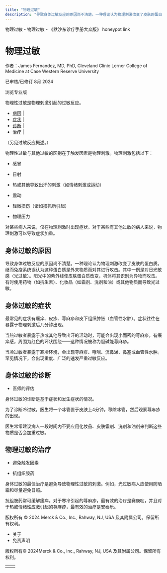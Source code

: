 ```yaml
---
title: "物理过敏"
description: "导致身体过敏反应的原因尚不清楚。一种理论认为物理刺激改变了皮肤的蛋白质。继而免疫系统误认为这种蛋白质是外来物质而对其进行攻击。其中一例是对日光敏感（光过敏）。阳光中的紫外线使皮肤蛋白质改变，机体将其识别为异物而攻击。有时使用药物（如抗生素）、化妆品（如霜剂、洗剂和油）或其他物质而导致光过敏。"
---
```


﻿物理过敏 \- 物理过敏 \- 《默沙东诊疗手册大众版》 honeypot link

# 物理过敏

作者：James Fernandez, MD, PhD, Cleveland Clinic Lerner College of Medicine at Case Western
Reserve University

已审核/已修订 8月 2024

浏览专业版

物理性过敏是物理刺激引起的过敏反应。

- [病因](#病因_v27306141_zh) \|
- [症状](#症状_v780287_zh) \|
- [诊断](#诊断_v780292_zh) \|
- [治疗](#治疗_v11675767_zh) \|

（另见过敏反应概述。）

物理性过敏与其他过敏的区别在于触发因素是物理刺激。物理刺激包括以下：

- 感冒

- 日射

- 热或其他导致出汗的刺激（如情绪刺激或运动）

- 震动

- 轻微损伤（诸如搔抓所引起）

- 物理压力


对某些病人来说，仅在物理刺激时出现症状。对于某些有其他过敏的病人来说，物理刺激可以导致症状加重。

## 身体过敏的原因

导致身体过敏反应的原因尚不清楚。一种理论认为物理刺激改变了皮肤的蛋白质。继而免疫系统误认为这种蛋白质是外来物质而对其进行攻击。其中一例是对日光敏感（光过敏）。阳光中的紫外线使皮肤蛋白质改变，机体将其识别为异物而攻击。有时使用药物（如抗生素）、化妆品（如霜剂、洗剂和油）或其他物质而导致光过敏。

## 身体过敏的症状

最常见的症状有瘙痒、皮疹、荨麻疹和皮下组织肿胀（血管性水肿）。症状往往在暴露于物理刺激后几分钟出现。

当热过敏者暴露于热或其他导致出汗的活动时，可能会出现小而密的荨麻疹，有瘙痒感，周围为红色的环状围绕——这种情况被称为胆碱能荨麻疹。

当冷过敏者暴露于寒冷环境，会出现荨麻疹、哮喘、流鼻涕、鼻塞或血管性水肿。罕见情况下，会出现重度、广泛的速发严重过敏反应。

## 身体过敏的诊断

- 医师的评估


身体过敏的诊断是基于症状和发生症状的情况。

为了诊断冷过敏，医生将一个冰管置于皮肤上4分钟，移除冰管，然后观察荨麻疹的出现。

医生常常建议病人一段时间内不要应用化妆品、皮肤霜剂、洗剂和油剂来判断这些物质是否会加重过敏。

## 物理过敏的治疗

- 避免触发因素

- 抗组织胺药


身体过敏的最佳治疗是避免导致物理性过敏的刺激。例如，光过敏病人应使用防晒霜和尽量避免日照。

抗组胺药常可缓解瘙痒。对于寒冷引起的荨麻疹，最有效的治疗是赛庚啶，并且对于热或情绪性应激引起的荨麻疹，最有效的治疗是安泰乐。



版权所有 © 2024
Merck & Co., Inc., Rahway, NJ, USA 及其附属公司。保留所有权利。

- 关于
- 免责声明

版权所有© 2024Merck & Co., Inc., Rahway, NJ, USA 及其附属公司。保留所有权利。

|     |     |
| --- | --- |
|  |  |